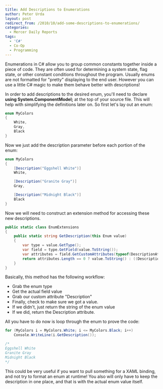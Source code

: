 ```yaml
---
title: Add Descriptions to Enumerations
author: Peter Urda
layout: post
redirect_from: /2010/10/add-some-descriptions-to-enumerations/
categories:
  - Mercer Daily Reports
tags:
  - 'C#'
  - Co-Op
  - Programming
---
```


Enumerations in C# allow you to group common constants together inside a piece
of code. They are often used for determining a system state, flag state, or
other constant conditions throughout the program. Usually enums are not
formatted for "pretty" displaying to the end user. However you can use a little
C# magic to make them behave better with descriptions!

In order to add descriptions to the desired enum, you'll need to declare **using
System.ComponentModel;** at the top of your source file. This will help with
simplifying the definitions later on. So first let's lay out an enum:

```csharp
enum MyColors
{
    White,
    Gray,
    Black
}
```

Now we just add the description parameter before each portion of the enum:

```csharp
enum MyColors
{
    [Description("Eggshell White")]
    White,

    [Description("Granite Gray")]
    Gray,

    [Description("Midnight Black")]
    Black
}
```

Now we will need to construct an extension method for accessing these new
descriptions.

```csharp
public static class EnumExtensions
{
    public static string GetDescription(this Enum value)
    {
        var type = value.GetType();
        var field = type.GetField(value.ToString());
        var attributes = field.GetCustomAttributes(typeof(DescriptionAttribute), false);
        return attributes.Length == 0 ? value.ToString() : ((DescriptionAttribute)attributes[0]).Description;
    }
}
```

Basically, this method has the following workflow:

* Grab the enum type
* Get the actual field value
* Grab our custom attribute "Description"
* Finally, check to make sure we got a value.
* If we didn't, just return the string of the enum value
* If we did, return the Description attribute.

All you have to do now is loop through the enum to prove the code:

```csharp
for (MyColors i = MyColors.White; i <= MyColors.Black; i++)
    Console.WriteLine(i.GetDescription());

/*
Eggshell White
Granite Gray
Midnight Black
*/
```

This could be very useful if you want to pull something for a XAML binding, and
not try to format an enum at runtime! You also will only have to keep the
description in one place, and that is with the actual enum value itself.
